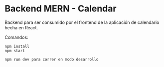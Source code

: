 # Backend MERN - Calendar

Backend para ser consumido por el frontend de la aplicación de calendario hecha en React.

Comandos:

    npm install
    npm start

    npm run dev para correr en modo desarrollo
